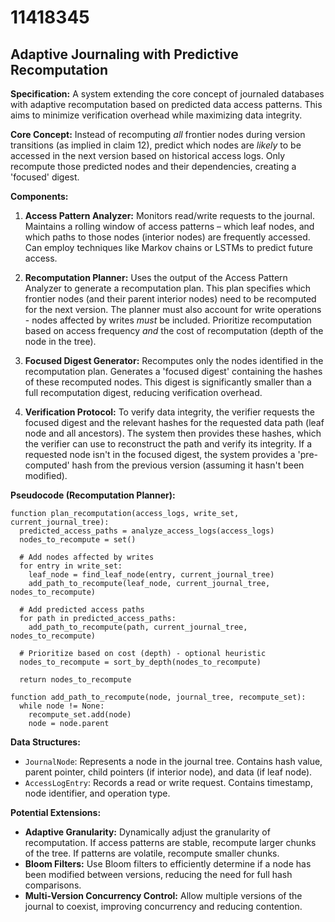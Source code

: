 # 11418345

## Adaptive Journaling with Predictive Recomputation

**Specification:** A system extending the core concept of journaled databases with adaptive recomputation based on predicted data access patterns. This aims to minimize verification overhead while maximizing data integrity.

**Core Concept:** Instead of recomputing *all* frontier nodes during version transitions (as implied in claim 12), predict which nodes are *likely* to be accessed in the next version based on historical access logs.  Only recompute those predicted nodes and their dependencies, creating a 'focused' digest.

**Components:**

1.  **Access Pattern Analyzer:** Monitors read/write requests to the journal.  Maintains a rolling window of access patterns – which leaf nodes, and which paths to those nodes (interior nodes) are frequently accessed.  Can employ techniques like Markov chains or LSTMs to predict future access.

2.  **Recomputation Planner:**  Uses the output of the Access Pattern Analyzer to generate a recomputation plan.  This plan specifies which frontier nodes (and their parent interior nodes) need to be recomputed for the next version.  The planner must also account for write operations - nodes affected by writes *must* be included.  Prioritize recomputation based on access frequency *and* the cost of recomputation (depth of the node in the tree).

3.  **Focused Digest Generator:**  Recomputes only the nodes identified in the recomputation plan. Generates a 'focused digest' containing the hashes of these recomputed nodes. This digest is significantly smaller than a full recomputation digest, reducing verification overhead.

4.  **Verification Protocol:**  To verify data integrity, the verifier requests the focused digest and the relevant hashes for the requested data path (leaf node and all ancestors).  The system then provides these hashes, which the verifier can use to reconstruct the path and verify its integrity.  If a requested node isn't in the focused digest, the system provides a 'pre-computed' hash from the previous version (assuming it hasn't been modified).

**Pseudocode (Recomputation Planner):**

```
function plan_recomputation(access_logs, write_set, current_journal_tree):
  predicted_access_paths = analyze_access_logs(access_logs)
  nodes_to_recompute = set()

  # Add nodes affected by writes
  for entry in write_set:
    leaf_node = find_leaf_node(entry, current_journal_tree)
    add_path_to_recompute(leaf_node, current_journal_tree, nodes_to_recompute)

  # Add predicted access paths
  for path in predicted_access_paths:
    add_path_to_recompute(path, current_journal_tree, nodes_to_recompute)

  # Prioritize based on cost (depth) - optional heuristic
  nodes_to_recompute = sort_by_depth(nodes_to_recompute)

  return nodes_to_recompute

function add_path_to_recompute(node, journal_tree, recompute_set):
  while node != None:
    recompute_set.add(node)
    node = node.parent
```

**Data Structures:**

*   `JournalNode`: Represents a node in the journal tree. Contains hash value, parent pointer, child pointers (if interior node), and data (if leaf node).
*   `AccessLogEntry`: Records a read or write request. Contains timestamp, node identifier, and operation type.

**Potential Extensions:**

*   **Adaptive Granularity:**  Dynamically adjust the granularity of recomputation.  If access patterns are stable, recompute larger chunks of the tree.  If patterns are volatile, recompute smaller chunks.
*   **Bloom Filters:** Use Bloom filters to efficiently determine if a node has been modified between versions, reducing the need for full hash comparisons.
*   **Multi-Version Concurrency Control:**  Allow multiple versions of the journal to coexist, improving concurrency and reducing contention.